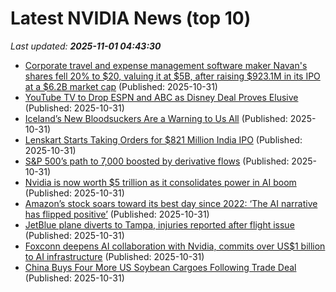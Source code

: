# Latest NVIDIA News (top 10)
_Last updated: **2025-11-01 04:43:30**_

- [Corporate travel and expense management software maker Navan's shares fell 20% to $20, valuing it at $5B, after raising $923.1M in its IPO at a $6.2B market cap](https://biztoc.com/x/054fb72de0025882) (Published: 2025-10-31)
- [YouTube TV to Drop ESPN and ABC as Disney Deal Proves Elusive](https://biztoc.com/x/26da658c3a04cade) (Published: 2025-10-31)
- [Iceland’s New Bloodsuckers Are a Warning to Us All](https://biztoc.com/x/e54033910aed711b) (Published: 2025-10-31)
- [Lenskart Starts Taking Orders for $821 Million India IPO](https://biztoc.com/x/f88f6334034f9bf6) (Published: 2025-10-31)
- [S&P 500’s path to 7,000 boosted by derivative flows](https://m.economictimes.com/markets/stocks/news/sp-500s-path-to-7000-boosted-by-derivative-flows/bullish-options-fuel-u-s-market-surge/slideshow/124984279.cms) (Published: 2025-10-31)
- [Nvidia is now worth $5 trillion as it consolidates power in AI boom](https://economictimes.indiatimes.com/tech/technology/nvidia-is-now-worth-5-trillion-as-it-consolidates-power-in-ai-boom/articleshow/124983812.cms) (Published: 2025-10-31)
- [Amazon’s stock soars toward its best day since 2022: ‘The AI narrative has flipped positive’](https://biztoc.com/x/44718a10b0c8aaf6) (Published: 2025-10-31)
- [JetBlue plane diverts to Tampa, injuries reported after flight issue](https://biztoc.com/x/5226852704c0ed05) (Published: 2025-10-31)
- [Foxconn deepens AI collaboration with Nvidia, commits over US$1 billion to AI infrastructure](https://www.digitimes.com/news/a20251031PD202/foxconn-nvidia-ai-infrastructure-genai-gtc.html) (Published: 2025-10-31)
- [China Buys Four More US Soybean Cargoes Following Trade Deal](https://biztoc.com/x/8f616422f28f16cf) (Published: 2025-10-31)
